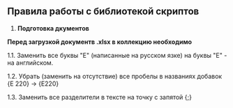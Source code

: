 **Правила работы с библиотекой скриптов**
-

1. **Подготовка дкументов**
   
**Перед загрузкой документв .xlsx в коллекцию необходимо**

1.1. Заменить все буквы "Е" (написанные на русском язке) на буквы "E" - на английском.
    
1.2. Убрать (заменить на отсутствие) все пробелы в названиях добавок {E 220} -> {E220}

1.3. Заменить все разделители в тексте на точку с запятой {;}
    
    
